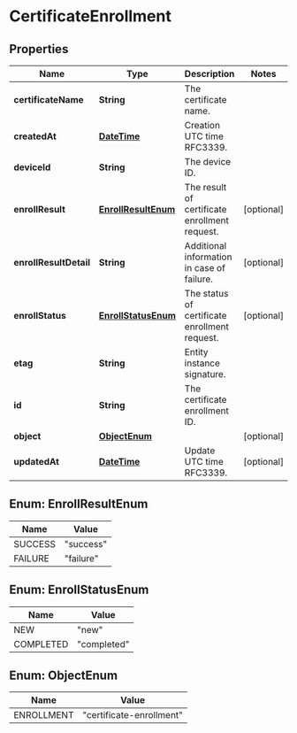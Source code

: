 
# CertificateEnrollment

## Properties
Name | Type | Description | Notes
------------ | ------------- | ------------- | -------------
**certificateName** | **String** | The certificate name. | 
**createdAt** | [**DateTime**](DateTime.md) | Creation UTC time RFC3339. | 
**deviceId** | **String** | The device ID. | 
**enrollResult** | [**EnrollResultEnum**](#EnrollResultEnum) | The result of certificate enrollment request. |  [optional]
**enrollResultDetail** | **String** | Additional information in case of failure. |  [optional]
**enrollStatus** | [**EnrollStatusEnum**](#EnrollStatusEnum) | The status of certificate enrollment request. |  [optional]
**etag** | **String** | Entity instance signature. | 
**id** | **String** | The certificate enrollment ID. | 
**object** | [**ObjectEnum**](#ObjectEnum) |  |  [optional]
**updatedAt** | [**DateTime**](DateTime.md) | Update UTC time RFC3339. |  [optional]


<a name="EnrollResultEnum"></a>
## Enum: EnrollResultEnum
Name | Value
---- | -----
SUCCESS | &quot;success&quot;
FAILURE | &quot;failure&quot;


<a name="EnrollStatusEnum"></a>
## Enum: EnrollStatusEnum
Name | Value
---- | -----
NEW | &quot;new&quot;
COMPLETED | &quot;completed&quot;


<a name="ObjectEnum"></a>
## Enum: ObjectEnum
Name | Value
---- | -----
ENROLLMENT | &quot;certificate-enrollment&quot;



